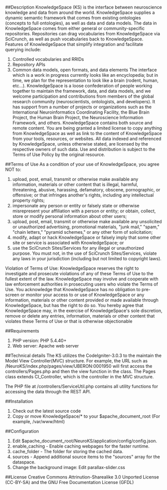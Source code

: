 ##Description
KnowledgeSpace (KS) is the interface between neuroscience knowledge and data from around the world. KnowledgeSpace supplies a dynamic semantic framework that comes from existing ontologies (concepts to full ontologies), as well as data and data models. The data in KnowledgeSpace comes from either general or community-specific repositories. Repositories can drag vocabularies from KnowledgeSpace via SciCrunch, as well as push vocabularies back to KnowledgeSpace. Features of KnowledgeSpace that simplify integration and facilitate querying include:
1. Controlled vocabularies and RRIDs
2. Repository APIs
3. Common data models, open formats, and data elements
The interface which is a work in progress currently looks like an encyclopedia; but in time, we plan for the representation to look like a brain (rodent, human, etc…). KnowledgeSpace is a loose confederation of people working together to maintain the framework, data, and data models, and we welcome participation and contributions from members of the global research community (neuroscientists, ontologists, and developers). It has support from a number of projects or organizations such as the International Neuroinformatics Coordinating Facility, the Blue Brain Project, the Human Brain Project, the Neuroscience Information Framework, and others. KnowledgeSpace contains both source and remote content. You are being granted a limited license to copy anything from KnowledgeSpace as well as link to the content of KnowledgeSpace from your tools, resources, or websites. All data indexed and referenced by KnowledgeSpace, unless otherwise stated, are licensed by the respective owners of such data. Use and distribution is subject to the Terms of Use Policy by the original resource.  

##Terms of Use
As a condition of your use of KnowledgeSpace, you agree NOT to:
1. upload, post, email, transmit or otherwise make available any information, materials or other content that is illegal, harmful, threatening, abusive, harassing, defamatory, obscene, pornographic, or offensive; or that infringes another's rights, including any intellectual property rights;
2. impersonate any person or entity or falsely state or otherwise misrepresent your affiliation with a person or entity; or obtain, collect, store or modify personal information about other users;
3. upload, post, email, transmit or otherwise make available any unsolicited or unauthorized advertising, promotional materials, "junk mail," "spam," "chain letters," "pyramid schemes," or any other form of solicitation;
4. modify, adapt or hack KnowledgeSpace or falsely imply that some other site or service is associated with KnowledgeSpace; or
5. use the SciCrunch Sites/Services for any illegal or unauthorized purpose. You must not, in the use of SciCrunch Sites/Services, violate any laws in your jurisdiction (including but not limited to copyright laws).

Violation of Terms of Use: KnowledgeSpace reserves the right to investigate and prosecute violations of any of these Terms of Use to the fullest extent of the law. KnowledgeSpace may involve and cooperate with law enforcement authorities in prosecuting users who violate the Terms of Use. You acknowledge that KnowledgeSpace has no obligation to pre-screen or monitor your access to or use of KnowledgeSpace or any information, materials or other content provided or made available through KnowledgeSpace, but has the right to do so. You hereby agree that KnowledgeSpace may, in the exercise of KnowledgeSpace's sole discretion, remove or delete any entries, information, materials or other content that violates these Terms of Use or that is otherwise objectionable

##Requirements
1. PHP version: PHP 5.4.40+
2. Web server: Apache web server

##Technical details
The KS utilizes the CodeIgniter-3.0.3 to the maintain the Model View Controller(MVC) structure. For example, the URL such as
/NeuroKS/index.php/pages/view/UBERON:0001950 will first access the controllers/Pages.php and then the view function in the class. The Pages class extends CI_Controller, which is the controller in the MVC structure. 

The PHP file at /controllers/ServiceUtil.php contains all utility functions for accessing the data through the REST API.


##Installation
1. Check out the latest source code
2. Copy or move KnowledgeSpace/* to your $apache_document_root (For example, /var/www/html)

##Configuration
1. Edit $apache_document_root/NeuroKS/application/config/config.json.
  1. enable_caching - Enable caching webpages for the faster runtime.
  2. cache_folder - The folder for storing the cached data.
  3. sources - Append additional source items to the "sources" array for the dataspace.
2. Change the background image: Edit parallax-slider.css

##License
Creative Commons Attrinution-Sharealike 3.0 Unported License (CC-BY-SA) and the GNU Free Documentation License (GFDL)

